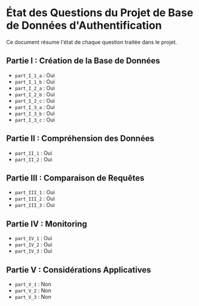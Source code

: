 # État des Questions du Projet de Base de Données d'Authentification

Ce document résume l'état de chaque question traitée dans le projet.

## Partie I : Création de la Base de Données

- `part_I_1_a` : Oui
- `part_I_1_b` : Oui
- `part_I_2_a` : Oui
- `part_I_2_b` : Oui
- `part_I_2_c` : Oui
- `part_I_3_a` : Oui
- `part_I_3_b` : Oui
- `part_I_3_c` : Oui

## Partie II : Compréhension des Données

- `part_II_1` : Oui
- `part_II_2` : Oui

## Partie III : Comparaison de Requêtes

- `part_III_1` : Oui
- `part_III_2` : Oui
- `part_III_3` : Oui

## Partie IV : Monitoring

- `part_IV_1` : Oui
- `part_IV_2` : Oui
- `part_IV_3` : Oui

## Partie V : Considérations Applicatives

- `part_V_1` : Non
- `part_V_2` : Non
- `part_V_3` : Non
